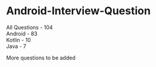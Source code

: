 # Android-Interview-Question

All Questions - 104 </br>
Android - 83 </br>
Kotlin - 10 </br>
Java - 7 </br>

More questions to be added

